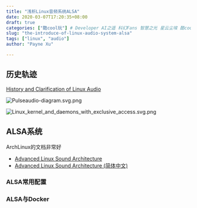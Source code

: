 ```yaml
---
title: "浅析Linux音频系统ALSA"
date: 2020-03-07T17:20:35+08:00
draft: true
categories: ["酷cool玩"] # Developer AI之遥 科幻Fans 智慧之光 星云尘埃 酷cool玩
slug: "the-introduce-of-linux-audio-system-alsa"
tags: ["linux", "audio"]
author: "Payne Xu"

---
```


## 历史轨迹

[History and Clarification of Linux Audio](https://www.penguinproducer.com/Blog/2011/12/history-and-clarification-of-linux-audio/)

![Pulseaudio-diagram.svg.png](https://storage.blog.fliaping.com/2020-3-6/1280px-Pulseaudio-diagram.svg.png?imageslim)

![Linux_kernel_and_daemons_with_exclusive_access.svg.png](https://storage.blog.fliaping.com/2020-3-6/2560px-Linux_kernel_and_daemons_with_exclusive_access.svg.png?imageslim)

## ALSA系统

ArchLinux的文档非常好

- [Advanced Linux Sound Architecture](https://wiki.archlinux.org/index.php/Advanced_Linux_Sound_Architecture)
- [Advanced Linux Sound Architecture (简体中文)](https://wiki.archlinux.org/index.php/Advanced_Linux_Sound_Architecture_(%E7%AE%80%E4%BD%93%E4%B8%AD%E6%96%87))



### ALSA常用配置

### ALSA与Docker

